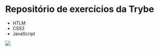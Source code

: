 <h1>Repositório de exercícios da Trybe</h1>
<ul>
  <li>HTLM</li>
  <li>CSS3</li>
  <li>JavaScript</li>
</ul>
<img align="center" src="https://user-images.githubusercontent.com/59674530/107099046-74d6a200-67ef-11eb-9e07-9a212ce05acc.png" />
